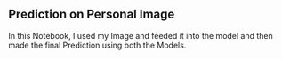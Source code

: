 ## Prediction on Personal Image
In this Notebook, I used my Image and feeded it into the model and then made the final Prediction using both the Models.
